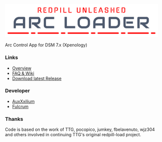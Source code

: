 <center><img width="845" alt="arc_loader" src="https://github.com/AuxXxilium/arc/raw/page/docs/arc_loader.png?raw=true"></center>

Arc Control App for DSM 7.x (Xpenology)

### Links

- <a href="https://github.com/AuxXxilium">Overview</a>
- <a href="https://xpenology.tech/wiki">FAQ & Wiki</a>
- <a href="https://github.com/AuxXxilium/arc-control/releases?q=prerelease%3Afalse&expanded=true">Download latest Release</a>

### Developer

- <a href="https://github.com/AuxXxilium">AuxXxilium</a>
- <a href="https://github.com/FulcrumCode">Fulcrum</a>

### Thanks
Code is based on the work of TTG, pocopico, jumkey, fbelavenuto, wjz304 and others involved in continuing TTG's original redpill-load project.
